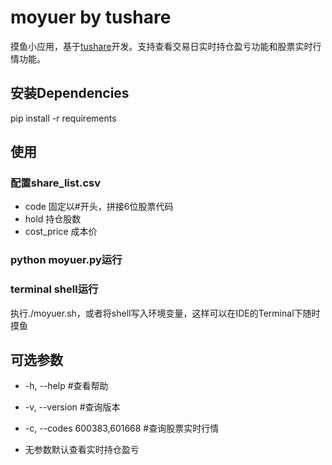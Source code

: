 # moyuer by tushare
摸鱼小应用，基于[tushare](https://github.com/waditu/tushare)开发。支持查看交易日实时持仓盈亏功能和股票实时行情功能。

## 安装Dependencies
pip install -r requirements

## 使用
### 配置share_list.csv
- code 固定以#开头，拼接6位股票代码
- hold 持仓股数
- cost_price 成本价

### python moyuer.py运行

### terminal shell运行
执行./moyuer.sh，或者将shell写入环境变量，这样可以在IDE的Terminal下随时摸鱼

## 可选参数
- -h, --help #查看帮助

- -v, --version #查询版本

- -c, --codes 600383,601668 #查询股票实时行情

- 无参数默认查看实时持仓盈亏